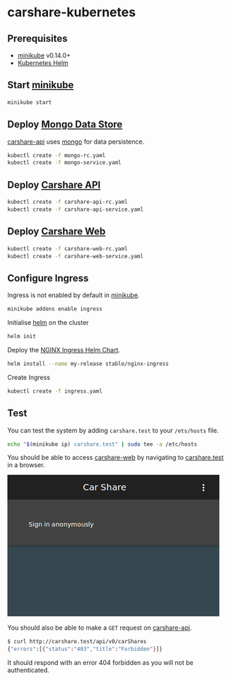 # carshare-kubernetes

## Prerequisites

* [minikube] v0.14.0+
* [Kubernetes Helm][helm]

## Start [minikube]

```bash
minikube start
```

## Deploy [Mongo Data Store][mongo]

[carshare-api] uses [mongo] for data persistence.

```bash
kubectl create -f mongo-rc.yaml
kubectl create -f mongo-service.yaml
```

## Deploy [Carshare API][carshare-api]

```bash
kubectl create -f carshare-api-rc.yaml
kubectl create -f carshare-api-service.yaml
```

## Deploy [Carshare Web][carshare-web]

```bash
kubectl create -f carshare-web-rc.yaml
kubectl create -f carshare-web-service.yaml
```

## Configure Ingress

Ingress is not enabled by default in [minikube].

```bash
minikube addons enable ingress
```

Initialise [helm] on the cluster

```bash
helm init
```

Deploy the [NGINX Ingress Helm Chart][nginx-ingress].

```bash
helm install --name my-release stable/nginx-ingress
```

Create Ingress

```bash
kubectl create -f ingress.yaml
```

## Test

You can test the system by adding `carshare.test` to your `/ets/hosts` file.

```bash
echo "$(minikube ip) carshare.test" | sudo tee -a /etc/hosts
```

You should be able to access [carshare-web] by navigating to [carshare.test](http://carshare.test) in a browser.

![carshare-web screenshot](/docs/img/carshare-web.png)

You should also be able to make a `GET` request on [carshare-api].

```bash
$ curl http://carshare.test/api/v0/carShares
{"errors":[{"status":"403","title":"Forbidden"}]}
```

 It should respond with an error 404 forbidden as you will not be authenticated.


[minikube]: https://github.com/kubernetes/minikube
[helm]: https://github.com/kubernetes/helm
[nginx-ingress]: https://github.com/kubernetes/charts/tree/master/stable/nginx-ingress
[carshare-web]: https://github.com/LewisWatson/carshare-web
[carshare-api]: https://github.com/LewisWatson/carshare-back
[mongo]: https://hub.docker.com/_/mongo/